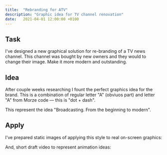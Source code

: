 ```yaml
---
title:  "Rebranding for ATV"
description: "Graphic idea for TV channel renovation"
date:   2021-04-01 12:00:00 +0100
---
```


## Task

I've designed a new graphical solution for re-branding of a TV news channel. This channel was bought by new owners and they would to change their image. Make it more modern and outstanding.

## Idea

After couple weeks researching I fount the perfect graphics idea for the brand. This is a combination of regular letter "A" (obviuos part) and letter "A" from Morze code — this is "dot + dash".



This represent the idea "Broadcasting. From the beginning to modern".

## Apply

I've prepared static images of applying this style to real on-screen graphics:


And, short draft video to represent animation ideas:

